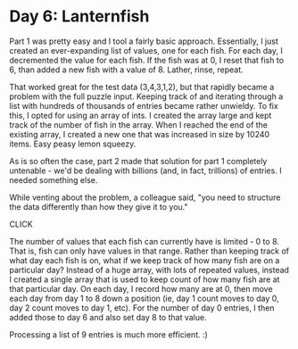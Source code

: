 # Day 6: Lanternfish

Part 1 was pretty easy and I tool a fairly basic approach. Essentially, I just created an ever-expanding list of values, one for each fish. For each day, I decremented the value for each fish. If the fish was at 0, I reset that fish to 6, than added a new fish with a value of 8. Lather, rinse, repeat.

That worked great for the test data (3,4,3,1,2), but that rapidly became a problem with the full puzzle input. Keeping track of and iterating through a list with hundreds of thousands of entries became rather unwieldy. To fix this, I opted for using an array of ints. I created the array large and kept track of the number of fish in the array. When I reached the end of the existing array, I created a new one that was increased in size by 10240 items. Easy peasy lemon squeezy.

As is so often the case, part 2 made that solution for part 1 completely untenable - we'd be dealing with billions (and, in fact, trillions) of entries. I needed something else.

While venting about the problem, a colleague said, "you need to structure the data differently than how they give it to you."

CLICK

The number of values that each fish can currently have is limited - 0 to 8. That is, fish can only have values in that range. Rather than keeping track of what day each fish is on, what if we keep track of how many fish are on a particular day? Instead of a huge array, with lots of repeated values, instead I created a single array that is used to keep count of how many fish are at that particular day. On each day, I record how many are at 0, then move each day from day 1 to 8 down a position (ie, day 1 count moves to day 0, day 2 count moves to day 1, etc). For the number of day 0 entries, I then added those to day 6 and also set day 8 to that value.

Processing a list of 9 entries is much more efficient. :)

